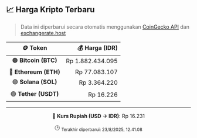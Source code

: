 

<!-- HARGA_KRIPTO -->
## 📈 Harga Kripto Terbaru

> Data ini diperbarui secara otomatis menggunakan [CoinGecko API](https://www.coingecko.com/) dan [exchangerate.host](https://exchangerate.host/)

<div align="center">

| 🪙 Token | 💰 Harga (IDR) |
|:------:|---------------:|
| 🟠 **Bitcoin (BTC)**   | Rp 1.882.434.095 |
| 🔵 **Ethereum (ETH)**  | Rp 77.083.107 |
| 🟣 **Solana (SOL)**    | Rp 3.364.220 |
| 🟢 **Tether (USDT)**   | Rp 16.226 |

---

💱 **Kurs Rupiah (USD → IDR)**: Rp 16.231

🕒 <sub>Terakhir diperbarui: 23/8/2025, 12.41.08</sub>

</div>
<!-- /HARGA_KRIPTO -->
